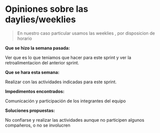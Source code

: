 # Opiniones sobre las daylies/weeklies

>En nuestro caso particular usamos las weeklies , por disposicion de horario

**Que se hizo la semana pasada:**


Ver que es lo que teniamos que hacer para este sprint y ver la retroalimentacion del anterior sprint.

**Que se hara esta semana:**


Realizar con las actividades indicadas para este sprint.


**Impedimentos encontrados:**


Comunicación y  participación de los integrantes del equipo


**Soluciones propuestas:**


No confiarse y realizar las actividades aunque no participen algunos compañeros, o no se involucren